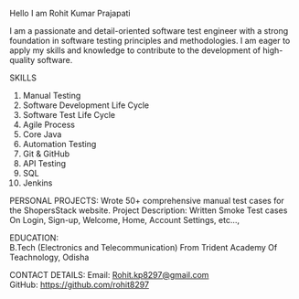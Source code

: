 Hello I am Rohit Kumar Prajapati

I am a passionate and detail-oriented software test engineer with a strong foundation in software testing principles and methodologies.
I am eager to apply my skills and knowledge to contribute to the development of high-quality software.

SKILLS

1. Manual Testing
2. Software Development Life Cycle
3. Software Test Life Cycle
4. Agile Process
5. Core Java
6. Automation Testing
7. Git & GitHub
8. API Testing
9. SQL
10. Jenkins

PERSONAL PROJECTS:
Wrote 50+ comprehensive manual test cases for the ShopersStack website. Project Description: Written Smoke Test cases On Login, Sign-up, Welcome, Home, Account Settings, etc...,

EDUCATION:<br>
B.Tech (Electronics and Telecommunication) From Trident Academy Of Teachnology, Odisha <br>

CONTACT DETAILS:
Email: Rohit.kp8297@gmail.com <br>
GitHub: https://github.com/rohit8297
